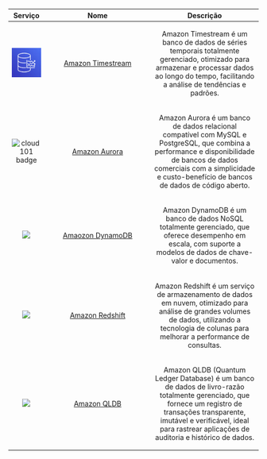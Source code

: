 <table align="center">
    <thead>
        <tr>
            <th>Serviço</th>
            <th width=200px>Nome</th>
            <th>Descrição</th>
        </tr>
    </thead>
    <tbody>
        <tr align="center">
            <td>
                <img width="150px" src="./../../assets/aws-services/database/timestream-db.jpg" alt="">
            </td>
            <td>
                <a href="#cloud-101">Amazon Timestream</a>
            </td>
            <td>
                <p>Amazon Timestream é um banco de dados de séries temporais totalmente gerenciado, otimizado para armazenar e processar dados ao longo do tempo, facilitando a análise de tendências e padrões.</p>
            </td>
        </tr>
        <tr align="center">
            <td>
                <img width="150px" src="https://github.com/EdnaldoLuiz/aws-learning/assets/112354693/dfdc65d2-c280-41f9-a8ae-1d471992f146" alt="cloud 101 badge">
            </td>
             <td>
                <a href="#getting-started-with-storage">Amazon Aurora</a>
            </td>
            <td>
                <p>Amazon Aurora é um banco de dados relacional compatível com MySQL e PostgreSQL, que combina a performance e disponibilidade de bancos de dados comerciais com a simplicidade e custo-benefício de bancos de dados de código aberto.</p>
            </td>
        </tr>
        <tr align="center">
            <td>
                <img width="150px" src="https://github.com/EdnaldoLuiz/aws-learning/assets/112354693/79e84cb8-8e72-4c7e-a4b6-f944e596b636">
            </td>
             <td>
                <a href="#getting-started-with-storage">Amaozon DynamoDB</a>
            </td>
            <td>
                <p>Amazon DynamoDB é um banco de dados NoSQL totalmente gerenciado, que oferece desempenho em escala, com suporte a modelos de dados de chave-valor e documentos.</p>
            </td>
        </tr>
        <tr align="center">
            <td>
                <img width="150px" src="https://github.com/EdnaldoLuiz/aws-learning/assets/112354693/c113eac7-a47d-4c22-92e9-4af9680823da">
            </td>
             <td>
                <a href="#getting-started-with-storage">Amazon Redshift</a>
            </td>
            <td>
                <p>Amazon Redshift é um serviço de armazenamento de dados em nuvem, otimizado para análise de grandes volumes de dados, utilizando a tecnologia de colunas para melhorar a performance de consultas.</p>
            </td>
        </tr>
        <tr align="center">
            <td>
                <img width="150px" src="https://github.com/EdnaldoLuiz/aws-learning/assets/112354693/8fc61e17-b2b1-4f93-9bd6-898d1020cdec">
            </td>
             <td>
                <a href="#getting-started-with-storage">Amazon QLDB</a>
            </td>
            <td>
                <p>Amazon QLDB (Quantum Ledger Database) é um banco de dados de livro-razão totalmente gerenciado, que fornece um registro de transações transparente, imutável e verificável, ideal para rastrear aplicações de auditoria e histórico de dados.</p>
            </td>
        </tr>
    </tbody>
</table>